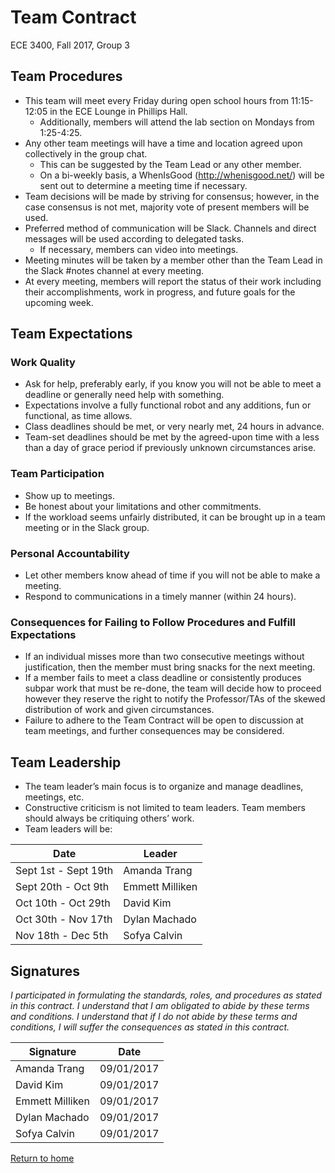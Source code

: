 # Team Contract
ECE 3400, Fall 2017, Group 3
 
## Team Procedures
* This team will meet every Friday during open school hours from 11:15-12:05 in the ECE Lounge in Phillips Hall. 
  * Additionally, members will attend the lab section on Mondays from 1:25-4:25.
* Any other team meetings will have a time and location agreed upon collectively in the group chat.
  * This can be suggested by the Team Lead or any other member.
  * On a bi-weekly basis, a WhenIsGood (http://whenisgood.net/) will be sent out to determine a meeting time if necessary.
* Team decisions will be made by striving for consensus; however, in the case consensus is not met, majority vote of present members will be used.
* Preferred method of communication will be Slack. Channels and direct messages will be used according to delegated tasks.
  * If necessary, members can video into meetings.
* Meeting minutes will be taken by a member other than the Team Lead in the Slack #notes channel at every meeting.
* At every meeting, members will report the status of their work including their accomplishments, work in progress, and future goals for the upcoming week.

## Team Expectations

### Work Quality
* Ask for help, preferably early, if you know you will not be able to meet a deadline or generally need help with something.
* Expectations involve a fully functional robot and any additions, fun or functional, as time allows.
* Class deadlines should be met, or very nearly met, 24 hours in advance.
* Team-set deadlines should be met by the agreed-upon time with a less than a day of grace period if previously unknown circumstances arise.

### Team Participation
* Show up to meetings.
* Be honest about your limitations and other commitments.
* If the workload seems unfairly distributed, it can be brought up in a team meeting or in the Slack group.

### Personal Accountability
* Let other members know ahead of time if you will not be able to make a meeting.
* Respond to communications in a timely manner (within 24 hours).

### Consequences for Failing to Follow Procedures and Fulfill Expectations
* If an individual misses more than two consecutive meetings without justification, then the member must bring snacks for the next meeting.
* If a member fails to meet a class deadline or consistently produces subpar work that must be re-done, the team will decide how to proceed however they reserve the right to notify the Professor/TAs of the skewed distribution of work and given circumstances.
* Failure to adhere to the Team Contract will be open to discussion at team meetings, and further consequences may be considered.

## Team Leadership
* The team leader’s main focus is to organize and manage deadlines, meetings, etc.
* Constructive criticism is not limited to team leaders. Team members should always be critiquing others’ work.
* Team leaders will be:

Date | Leader
-----|-------
Sept 1st - Sept 19th | Amanda Trang
Sept 20th - Oct 9th | Emmett Milliken
Oct 10th - Oct 29th | David Kim
Oct 30th - Nov 17th | Dylan Machado
Nov 18th - Dec 5th | Sofya Calvin


## Signatures
*I participated in formulating the standards, roles, and procedures as stated in this contract. I understand that I am obligated to abide by these terms and conditions. I understand that if I do not abide by these terms and conditions, I will suffer the consequences as stated in this contract.*

Signature | Date
----------|-----
Amanda Trang | 09/01/2017
David Kim | 09/01/2017
Emmett Milliken | 09/01/2017
Dylan Machado | 09/01/2017
Sofya Calvin | 09/01/2017

[Return to home](/docs/index.md)
